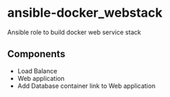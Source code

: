 # ansible-docker_webstack
Ansible role to build docker web service stack

Components
-----------
- Load Balance
- Web application
- Add Database container link to Web application

